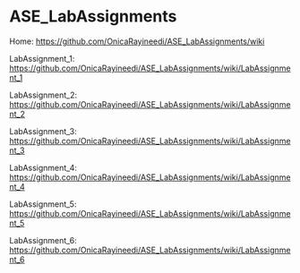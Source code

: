 # ASE_LabAssignments
Home: https://github.com/OnicaRayineedi/ASE_LabAssignments/wiki

LabAssignment_1: https://github.com/OnicaRayineedi/ASE_LabAssignments/wiki/LabAssignment_1

LabAssignment_2: https://github.com/OnicaRayineedi/ASE_LabAssignments/wiki/LabAssignment_2

LabAssignment_3: https://github.com/OnicaRayineedi/ASE_LabAssignments/wiki/LabAssignment_3

LabAssignment_4: https://github.com/OnicaRayineedi/ASE_LabAssignments/wiki/LabAssignment_4 

LabAssignment_5: https://github.com/OnicaRayineedi/ASE_LabAssignments/wiki/LabAssignment_5 

LabAssignment_6: https://github.com/OnicaRayineedi/ASE_LabAssignments/wiki/LabAssignment_6 
